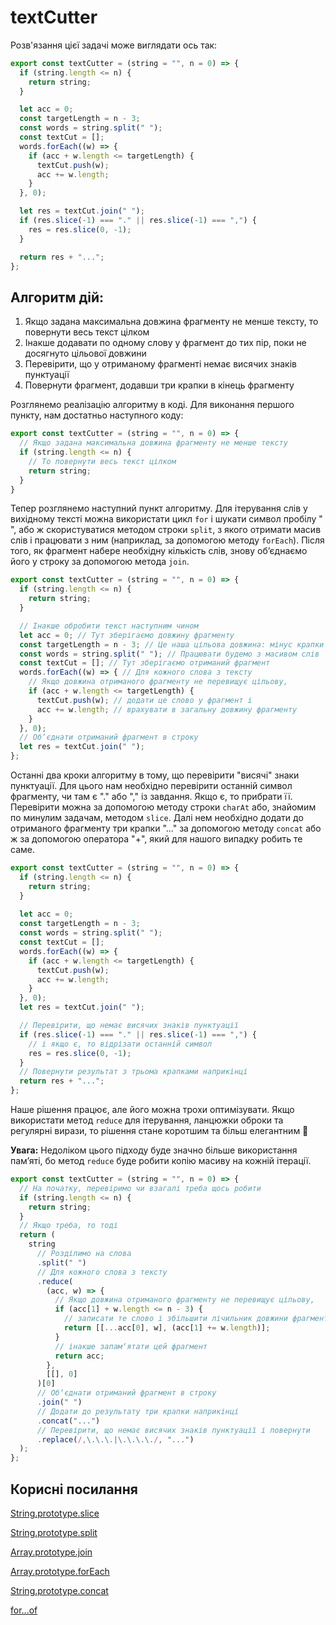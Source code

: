 # textCutter

Розв'язання цієї задачі може виглядати ось так:

```js
export const textCutter = (string = "", n = 0) => {
  if (string.length <= n) {
    return string;
  }

  let acc = 0;
  const targetLength = n - 3;
  const words = string.split(" ");
  const textCut = [];
  words.forEach((w) => {
    if (acc + w.length <= targetLength) {
      textCut.push(w);
      acc += w.length;
    }
  }, 0);

  let res = textCut.join(" ");
  if (res.slice(-1) === "." || res.slice(-1) === ",") {
    res = res.slice(0, -1);
  }

  return res + "...";
};
```

## Алгоритм дій:

1. Якщо задана максимальна довжина фрагменту не менше тексту, то повернути весь текст цілком
1. Інакше додавати по одному слову у фрагмент до тих пір, поки не досягнуто цільової довжини
1. Перевірити, що у отриманому фрагменті немає висячих знаків пунктуації
1. Повернути фрагмент, додавши три крапки в кінець фрагменту

Розглянемо реалізацію алгоритму в коді. Для виконання першого пункту, нам достатньо наступного коду:

```js
export const textCutter = (string = "", n = 0) => {
  // Якщо задана максимальна довжина фрагменту не менше тексту
  if (string.length <= n) {
    // То повернути весь текст цілком
    return string;
  }
}
```

Тепер розглянемо наступний пункт алгоритму. Для ітерування слів у вихідному тексті можна використати цикл `for` і шукати символ пробілу " ", або ж скористуватися методом строки `split`, з якого отримати масив слів і працювати з ним (наприклад, за допомогою методу `forEach`). Після того, як фрагмент набере необхідну кількість слів, знову обʼєднаємо його у строку за допомогою метода `join`.

```js
export const textCutter = (string = "", n = 0) => {
  if (string.length <= n) {
    return string;
  }

  // Інакше обробити текст наступним чином
  let acc = 0; // Тут зберігаємо довжину фрагменту
  const targetLength = n - 3; // Це наша цільова довжина: мінус крапки
  const words = string.split(" "); // Працювати будемо з масивом слів
  const textCut = []; // Тут зберігаємо отриманий фрагмент
  words.forEach((w) => { // Для кожного слова з тексту
    // Якщо довжина отриманого фрагменту не перевищує цільову,
    if (acc + w.length <= targetLength) {
      textCut.push(w); // додати це слово у фрагмент і
      acc += w.length; // врахувати в загальну довжину фрагменту
    }
  }, 0);
  // Обʼєднати отриманий фрагмент в строку
  let res = textCut.join(" ");
};
```

Останні два кроки алгоритму в тому, що перевірити "висячі" знаки пунктуації. Для цього нам необхідно перевірити останній символ фрагменту, чи там є "." або "," із завдання. Якщо є, то прибрати її. Перевірити можна за допомогою методу строки `charAt` або, знайомим по минулим задачам, методом `slice`. Далі нем необхідно додати до отриманого фрагменту три крапки "..." за допомогою методу `concat` або ж за допомогою оператора "+", який для нашого випадку робить те саме.

```js
export const textCutter = (string = "", n = 0) => {
  if (string.length <= n) {
    return string;
  }
  
  let acc = 0;
  const targetLength = n - 3;
  const words = string.split(" ");
  const textCut = [];
  words.forEach((w) => {
    if (acc + w.length <= targetLength) {
      textCut.push(w);
      acc += w.length;
    }
  }, 0);
  let res = textCut.join(" ");

  // Перевірити, що немає висячих знаків пунктуації
  if (res.slice(-1) === "." || res.slice(-1) === ",") {
    // і якщо є, то відрізати останній символ
    res = res.slice(0, -1);
  }
  // Повернути результат з трьома крапками наприкінці
  return res + "...";
};
```

Наше рішення працює, але його можна трохи оптимізувати. Якщо використати метод `reduce` для ітерування, ланцюжки оброки та регулярні вирази, то рішення стане коротшим та більш елегантним 🤗

**Увага:** Недоліком цього підходу буде значно більше використання памʼяті, бо метод `reduce` буде робити копію масиву на кожній ітерації.

```js
export const textCutter = (string = "", n = 0) => {
  // На початку, перевіримо чи взагалі треба щось робити
  if (string.length <= n) {
    return string;
  }
  // Якщо треба, то тоді
  return (
    string
      // Розділимо на слова
      .split(" ")
      // Для кожного слова з тексту
      .reduce(
        (acc, w) => {
          // Якщо довжина отриманого фрагменту не перевищує цільову,
          if (acc[1] + w.length <= n - 3) {
            // записати те слово і збільшити лічильник довжини фрагменту,
            return [[...acc[0], w], (acc[1] += w.length)];
          }
          // інакше запамʼятати цей фрагмент
          return acc;
        },
        [[], 0]
      )[0]
      // Обʼєднати отриманий фрагмент в строку
      .join(" ")
      // Додати до результату три крапки наприкінці
      .concat("...")
      // Перевірити, що немає висячих знаків пунктуації і повернути
      .replace(/,\.\.\.|\.\.\.\./, "...")
  );
};
```

## Корисні посилання

[String.prototype.slice](https://developer.mozilla.org/en-US/docs/Web/JavaScript/Reference/Global_Objects/String/slice)

[String.prototype.split](https://developer.mozilla.org/en-US/docs/Web/JavaScript/Reference/Global_Objects/String/split)

[Array.prototype.join](https://developer.mozilla.org/en-US/docs/Web/JavaScript/Reference/Global_Objects/Array/join)

[Array.prototype.forEach](https://developer.mozilla.org/en-US/docs/Web/JavaScript/Reference/Global_Objects/Array/forEach)

[String.prototype.concat](https://developer.mozilla.org/en-US/docs/Web/JavaScript/Reference/Global_Objects/String/concat)

[for...of](https://developer.mozilla.org/en-US/docs/Web/JavaScript/Reference/Statements/for...of#iterating_over_a_string)
